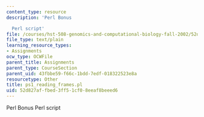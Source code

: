 ```yaml
---
content_type: resource
description: 'Perl Bonus

  Perl script'
file: /courses/hst-508-genomics-and-computational-biology-fall-2002/52d827affbed3ff51cf08eeaf8beeed6_ps1_reading_frames.pl
file_type: text/plain
learning_resource_types:
- Assignments
ocw_type: OCWFile
parent_title: Assignments
parent_type: CourseSection
parent_uid: 43fbbe59-f66c-1bdd-7edf-018322523e8a
resourcetype: Other
title: ps1_reading_frames.pl
uid: 52d827af-fbed-3ff5-1cf0-8eeaf8beeed6
---
```

Perl Bonus
Perl script

